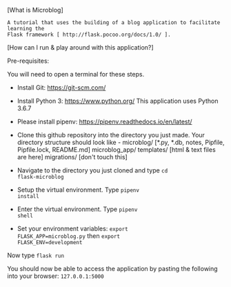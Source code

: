 [What is Microblog]

    A tutorial that uses the building of a blog application to facilitate learning the
    Flask framework [ http://flask.pocoo.org/docs/1.0/ ]. 
    
[How can I run & play around with this application?]

Pre-requisites: 

You will need to open a terminal for these steps.

* Install Git: https://git-scm.com/

* Install Python 3: https://www.python.org/ 
This application uses Python 3.6.7

* Please install pipenv: https://pipenv.readthedocs.io/en/latest/ 

* Clone this github repository into the directory you just made. Your directory structure should look like - 
    microblog/
        [*.py, *.db, notes, Pipfile, Pipfile.lock, README.md]
        microblog_app/
            templates/
                [html & text files are here]
        migrations/
            [don't touch this]
            
* Navigate to the directory you just cloned and type <code>cd flask-microblog</code>
* Setup the virtual environment. Type <code>pipenv install</code>
* Enter the virtual environment. Type <code>pipenv shell</code>
* Set your environment variables: <code>export FLASK_APP=microblog.py</code> then <code>export FLASK_ENV=development</code>

Now type <code>flask run</code>

You should now be able to access the application by pasting the following into your browser: <code>127.0.0.1:5000</code>
            
